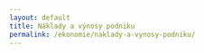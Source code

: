 ```yaml
---
layout: default
title: Náklady a výnosy podniku
permalink: /ekonomie/naklady-a-vynosy-podniku/
---
```

